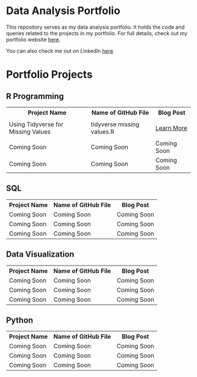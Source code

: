 # Data Analysis Portfolio
This repository serves as my data analysis portfolio.  It holds the code and queries related to the projects in my portfolio. For full details, check out my portfolio website <a href="http://claire-scanlon.com/">here</a>.

You can also check me out on LinkedIn <a href="www.linkedin.com/in//clairescanlon">here</a>. 

<h1> Portfolio Projects </h1>

<h2><b> R Programming   </h2></b>

</head>
<body>

<table>
  <tr>
<th>Project Name</th>
<th>Name of GitHub File</th>
<th>Blog Post </th>
  </tr>
  
  <tr>
    <td>Using Tidyverse for Missing Values</td>
    <td>tidyverse missing values.R</td>
    <td> <p><a href="http://claire-scanlon.com/missing-values-with-tidyverse/"> Learn More</a></p> </td>
    
  </tr>
  
  <tr>
    <td>Coming Soon</td>
    <td>Coming Soon</td>
    <td>Coming Soon</td>
  </tr>

  <tr>
    <td>Coming Soon</td></td>
    <td>Coming Soon</td></td>
    <td>Coming Soon</td></td>
  </tr>
  

</table>


<h2><b> SQL   </h2></b>
<table>
  <tr>
<th>Project Name</th>
<th>Name of GitHub File</th>
<th>Blog Post </th>
  </tr>
  
  <tr>
    <td>Coming Soon</td>
    <td>Coming Soon</td>
    <td>Coming Soon</td>
  </tr>
  
  <tr>
    <td>Coming Soon</td>
    <td>Coming Soon</td>
    <td>Coming Soon</td>
  </tr>

  <tr>
    <td>Coming Soon</td></td>
    <td>Coming Soon</td></td>
    <td>Coming Soon</td></td>
  </tr>
  

</table>



<h2><b> Data Visualization </h2></b>
<table>
  <tr>
<th>Project Name</th>
<th>Name of GitHub File</th>
<th>Blog Post </th>
  </tr>
  
  <tr>
    <td>Coming Soon</td>
    <td>Coming Soon</td>
    <td>Coming Soon</td>
  </tr>
  
  <tr>
    <td>Coming Soon</td>
    <td>Coming Soon</td>
    <td>Coming Soon</td>
  </tr>

  <tr>
    <td>Coming Soon</td></td>
    <td>Coming Soon</td></td>
    <td>Coming Soon</td></td>
  </tr>
  

</table>


<h2><b> Python</h2></b>
<table>
  <tr>
<th>Project Name</th>
<th>Name of GitHub File</th>
<th>Blog Post </th>
  </tr>
  
  <tr>
    <td>Coming Soon</td>
    <td>Coming Soon</td>
    <td>Coming Soon</td>
  </tr>
  
  <tr>
    <td>Coming Soon</td>
    <td>Coming Soon</td>
    <td>Coming Soon</td>
  </tr>

  <tr>
    <td>Coming Soon</td></td>
    <td>Coming Soon</td></td>
    <td>Coming Soon</td></td>
  </tr>
  

</table>
